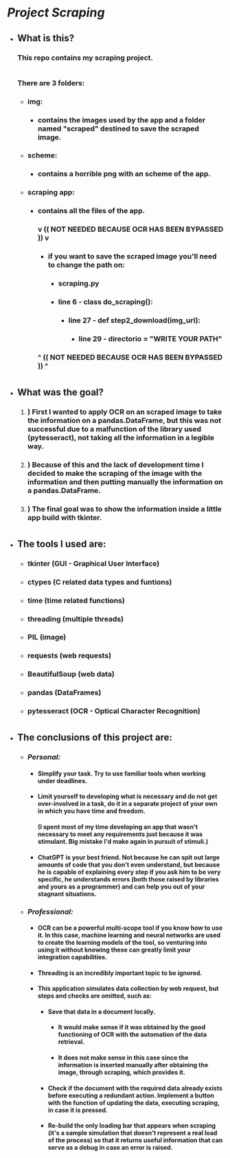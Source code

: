 # ***Project Scraping***

- ## **What is this?**
    ### This repo contains my scraping project.
    #
    ### There are 3 folders:
    - ### img:
        - ### contains the images used by the app and a folder named "scraped" destined to save the scraped image.
    - ### scheme:
        - ### contains a horrible png with an scheme of the app.
    - ### scraping app:
        - ### contains all the files of the app.
            ### v (( NOT NEEDED BECAUSE OCR HAS BEEN BYPASSED )) v
            + ### if you want to save the scraped image you'll need to change the path on:
                + ### scraping.py
                + ### line 6 - class do_scraping():
                    + ### line 27 - def step2_download(img_url):
                        + ### line 29 - directorio = "WRITE YOUR PATH"
            ### ^ (( NOT NEEDED BECAUSE OCR HAS BEEN BYPASSED )) ^

#
- ## **What was the goal?**
    1. ### ) First I wanted to apply OCR on an scraped image to take the information on a pandas.DataFrame, but this was not successful due to a malfunction of the library used (pytesseract), not taking all the information in a legible way.
    2. ### ) Because of this and the lack of development time I decided to make the scraping of the image with the information and then putting manually the information on a pandas.DataFrame.
    3. ### ) The final goal was to show the information inside a little app build with tkinter.

#
- ## **The tools I used are:**
    - ### tkinter (GUI - Graphical User Interface)
    - ### ctypes (C related data types and funtions)
    - ### time (time related functions)
    - ### threading (multiple threads)
    - ### PIL (image)
    - ### requests (web requests)
    - ### BeautifulSoup (web data)
    - ### pandas (DataFrames)
    - ### pytesseract (OCR - Optical Character Recognition)

# 
- ## **The conclusions of this project are:**
    - ### *Personal:*
        - #### Simplify your task. Try to use familiar tools when working under deadlines.
        - #### Limit yourself to developing what is necessary and do not get over-involved in a task, do it in a separate project of your own in which you have time and freedom.
            #### (I spent most of my time developing an app that wasn't necessary to meet any requirements just because it was stimulant. Big mistake I'd make again in pursuit of stimuli.)
        - #### ChatGPT is your best friend. Not because he can spit out large amounts of code that you don't even understand, but because he is capable of explaining every step if you ask him to be very specific, he understands errors (both those raised by libraries and yours as a programmer) and can help you out of your stagnant situations.
    - ### *Professional:*
        - #### OCR can be a powerful multi-scope tool if you know how to use it. In this case, machine learning and neural networks are used to create the learning models of the tool, so venturing into using it without knowing these can greatly limit your integration capabilities.
        - #### Threading is an incredibly important topic to be ignored.
        - #### This application simulates data collection by web request, but steps and checks are omitted, such as:
            - #### Save that data in a document locally.
                - #### It would make sense if it was obtained by the good functioning of OCR with the automation of the data retrieval.
                - #### It does not make sense in this case since the information is inserted manually after obtaining the image, through scraping, which provides it.
            - #### Check if the document with the required data already exists before executing a redundant action. Implement a button with the function of updating the data, executing scraping, in case it is pressed.
            - #### Re-build the only loading bar that appears when scraping (it's a sample simulation that doesn't represent a real load of the process) so that it returns useful information that can serve as a debug in case an error is raised.